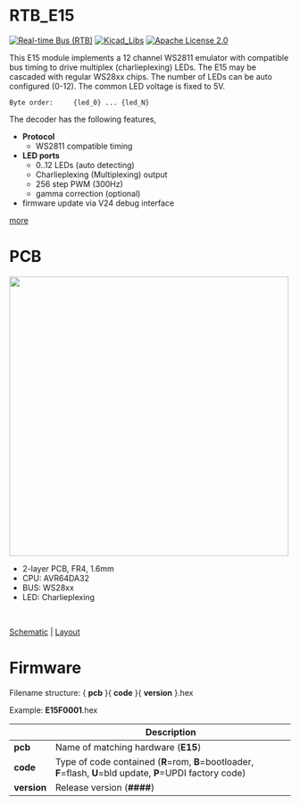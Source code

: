 # RTB_E15
[![Real-time Bus (RTB)](https://img.shields.io/badge/RTB_Project-FF6699)](https://www.rtb4dcc.de)
[![Kicad_Libs](https://img.shields.io/badge/Kicad_Libs-29C7FF)](https://github.com/git4dcc/RTB_SamacSys)
[![Apache License 2.0](https://img.shields.io/badge/license-Apache%20License%202.0-lightgray)](https://www.apache.org/licenses/LICENSE-2.0)

This E15 module implements a 12 channel WS2811 emulator with compatible bus timing to drive multiplex (charlieplexing) LEDs. The E15 may be cascaded with regular WS28xx chips. The number of LEDs can be auto configured (0-12). The common LED voltage is fixed to 5V.

```
Byte order:     {led_0} ... {led_N}
```

The decoder has the following features,
- **Protocol**
  - WS2811 compatible timing
- **LED ports**
  - 0..12 LEDs (auto detecting)
  - Charlieplexing (Multiplexing) output
  - 256 step PWM (300Hz)
  - gamma correction (optional)
- firmware update via V24 debug interface

[more](https://rtb4dcc.de/hardware/modules/e15/)

# PCB
<img src="https://rtb4dcc.de/wp-content/uploads/2024/04/E15_1-768x410.png" width=500>

- 2-layer PCB, FR4, 1.6mm
- CPU: AVR64DA32
- BUS: WS28xx
- LED: Charlieplexing
<br>

[Schematic](doc/E15_schematic.pdf) | [Layout](doc/E15_layout.pdf)

# Firmware
Filename structure: { **pcb** }{ **code** }{ **version** }.hex

Example: **E15F0001**.hex

|   | Description |
| --- | --- |
| **pcb** | Name of matching hardware (**E15**) |
| **code** | Type of code contained (**R**=rom, **B**=bootloader, **F**=flash, **U**=bld update, **P**=UPDI factory code) |
| **version** | Release version (**####**) |

